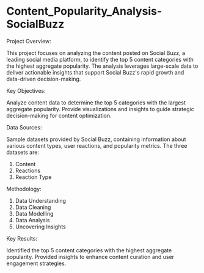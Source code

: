 # Content_Popularity_Analysis-SocialBuzz

Project Overview:

This project focuses on analyzing the content posted on Social Buzz, a leading social media platform, to identify the top 5 content categories with the highest aggregate popularity. The analysis leverages large-scale data to deliver actionable insights that support Social Buzz's rapid growth and data-driven decision-making.


Key Objectives:

Analyze content data to determine the top 5 categories with the largest aggregate popularity.
Provide visualizations and insights to guide strategic decision-making for content optimization.


Data Sources:

Sample datasets provided by Social Buzz, containing information about various content types, user reactions, and popularity metrics. 
The three datasets are:
1. Content
2. Reactions
3. Reaction Type


Methodology:
1. Data Understanding
2. Data Cleaning
3. Data Modelling
4. Data Analysis
5. Uncovering Insights


Key Results:

Identified the top 5 content categories with the highest aggregate popularity.
Provided insights to enhance content curation and user engagement strategies.

